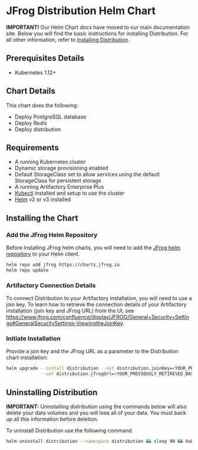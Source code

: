 # JFrog Distribution Helm Chart

**IMPORTANT!** Our Helm Chart docs have moved to our main documentation site. Below you will find the basic instructions for installing Distribution. For all other information, refer to [Installing Distribution](https://www.jfrog.com/confluence/display/JFROG/Installing+Distribution).

## Prerequisites Details
* Kubernetes 1.12+

## Chart Details
This chart does the following:
* Deploy PostgreSQL database
* Deploy Redis
* Deploy distribution

## Requirements
- A running Kubernetes cluster
- Dynamic storage provisioning enabled
- Default StorageClass set to allow services using the default StorageClass for persistent storage
- A running Artifactory Enterprise Plus
- [Kubectl](https://kubernetes.io/docs/tasks/tools/install-kubectl/) installed and setup to use the cluster
- [Helm](https://helm.sh/) v2 or v3 installed

## Installing the Chart

### Add the JFrog Helm Repository
Before installing JFrog helm charts, you will need to add the [JFrog helm repository](https://charts.jfrog.io) to your Helm client.

```bash
helm repo add jfrog https://charts.jfrog.io
helm repo update
```

### Artifactory Connection Details
To connect Distribution to your Artifactory installation, you will need to use a join key. To learn how to retrieve the connection details of your Artifactory installation (join key and JFrog URL) from the UI, see https://www.jfrog.com/confluence/display/JFROG/General+Security+Settings#GeneralSecuritySettings-ViewingtheJoinKey. 

### Initiate Installation
Provide a join key and the JFrog URL as a parameter to the Distribution chart installation:

```bash
helm upgrade --install distribution --set distribution.joinKey=<YOUR_PREVIOUSLY_RETIREVED_JOIN_KEY> \
             --set distribution.jfrogUrl=<YOUR_PREVIOUSLY_RETIREVED_BASE_URL> --namespace distribution jfrog/distribution
```

## Uninstalling Distribution

**IMPORTANT:** Uninstalling distribution using the commands below will also delete your data volumes and you will lose all of your data. You must back up all this information before deletion.

To uninstall Distribution use the following command.

```bash
helm uninstall distribution --namespace distribution && sleep 90 && kubectl delete pvc -l app=distribution
```
